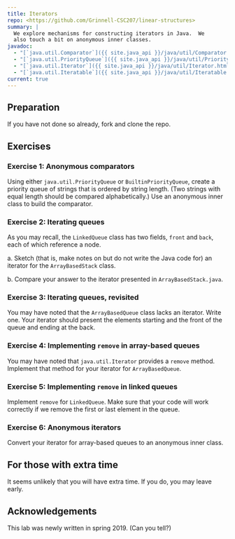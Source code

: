```yaml
---
title: Iterators
repo: <https://github.com/Grinnell-CSC207/linear-structures>
summary: |
  We explore mechanisms for constructing iterators in Java.  We
  also touch a bit on anonymous inner classes.
javadoc:
  - "[`java.util.Comparator`]({{ site.java_api }}/java/util/Comparator.html)"
  - "[`java.util.PriorityQueue`]({{ site.java_api }}/java/util/PriorityQueue.html)"
  - "[`java.util.Iterator`]({{ site.java_api }}/java/util/Iterator.html)"
  - "[`java.util.Iteratable`]({{ site.java_api }}/java/util/Iteratable.html)"
current: true
---
```


Preparation
-----------

If you have not done so already, fork and clone the repo.

Exercises
---------

### Exercise 1: Anonymous comparators

Using either `java.util.PriorityQueue` or `BuiltinPriorityQueue`,
create a priority queue of strings that is ordered by string length.
(Two strings with equal length should be compared alphabetically.)
Use an anonymous inner class to build the comparator.

### Exercise 2: Iterating queues

As you may recall, the `LinkedQueue` class has two fields,
`front` and `back`, each of which reference a node.

a. Sketch (that is, make notes on but do not write the Java code for)
an iterator for the `ArrayBasedStack` class.

b. Compare your answer to the iterator presented in `ArrayBasedStack.java`.

### Exercise 3: Iterating queues, revisited

You may have noted that the `ArrayBasedQueue` class lacks an iterator.
Write one.  Your iterator should present the elements starting and
the front of the queue and ending at the back.

### Exercise 4: Implementing `remove` in array-based queues

You may have noted that `java.util.Iterator` provides a `remove` method.
Implement that method for your iterator for `ArrayBasedQueue`.

### Exercise 5: Implementing `remove` in linked queues

Implement `remove` for `LinkedQueue`.  Make sure that your code
will work correctly if we remove the first or last element in the
queue.

### Exercise 6: Anonymous iterators

Convert your iterator for array-based queues to an anonymous inner
class.

For those with extra time
-------------------------

It seems unlikely that you will have extra time.  If you do, you
may leave early.

Acknowledgements
----------------

This lab was newly written in spring 2019.  (Can you tell?)
